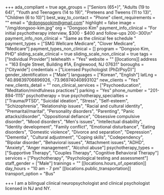 +++
ada_compliant = true
age_groups = ["Seniors (65+)", "Adults (19 to 64)", "Youth and Teenagers (14 to 19)", "Preteens and Tweens (11 to 13)", "Children (6 to 10)"]
best_way_to_contact = "Phone"
client_requirements = ""
email = "drdongsookim@gmail.com"
highlight = false
image = "/img/dongsoo-kim.jpg"
org = "Dongsoo Kim"
payment_info_clinical = "For initial psychotherapy interview, $300 - $400 and follow-ups $200 -$300\n"
payment_info_non_clinical = "Same as the clinical fee schedule "
payment_types = ["SMG Wellcare Medicare", "Clover Medicare", "Medicare"]
payment_types_non_clinical = []
program = "Dongsoo Kim, PHD"
sliding_scale_clinical = true
sliding_scale_non_clinical = true
tags = ["Individual Provider"]
telehealth = "Yes"
website = ""
[[locations]]
address = "163 Engle Street, Building #1A, Englewood, NJ 07631"
boroughs = ["Citywide"]
credentials = ["Licensed Psychologist (PhD/PsyD)"]
gender_identification = ["Male"]
languages = ["Korean", "English"]
latLng = "40.89839706896926, -73.96974040893102"
new_clients = "Yes"
new_clients_detail = ""
non_clinical_services = ["Psychoeducation", "Meditation/mindfulness practices"]
parking = "Yes"
phone_number = "201-894-1115"
psychotherapy = true
psychotherapy_specialties = ["Trauma/PTSD", "Suicidal ideation", "Stress", "Self-esteem", "Schizophrenia", "Relationship issues", "Racial and cultural identity", "Premarital/marital", "Personality disorders", "Parenting", "Panic attacks/disorder", "Oppositional defiance", "Obsessive compulsive disorder", "Mood disorders", "Men's issues", "Intellectual disability", "Identity development", "Family conflict", "Emotional disturbance", "Eating disorders", "Domestic violence", "Divorce and separation", "Depression", "Dementia", "Cultural adjustment", "Coping skills", "Codependency", "Bipolar disorder", "Behavioral issues", "Attachment issues", "ADHD", "Anxiety", "Anger management", "Alcohol abuse"]
psychotherapy_types = ["Supportive Therapy", "Couples Therapy", "Cognitive Behavioral Therapy"]
services = ["Psychotherapy", "Psychological testing and assessment"]
staff_gender = ["Male"]
trainings = ""
[[locations.hours_of_operation]]
day_hours = "10 am - 7 pm"
[[locations.public_transportation]]
transport_option = "Bus"

+++
I am a bilingual clinical neuropsychologist and clinical psychologist licensed in NJ and NY.
